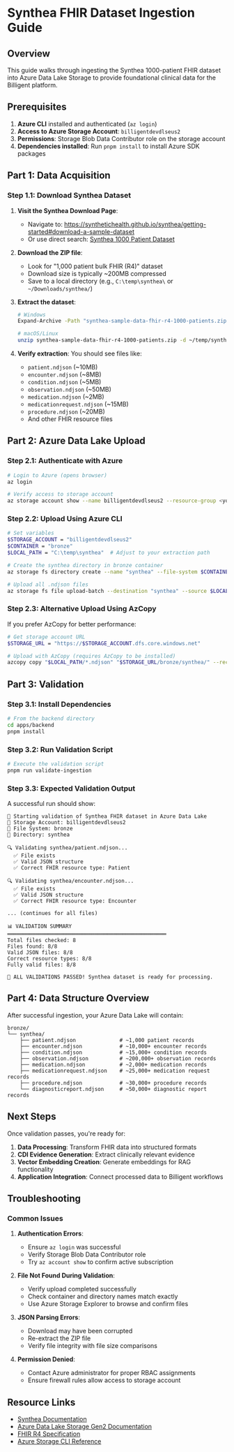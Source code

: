 # Synthea FHIR Dataset Ingestion Guide

## Overview

This guide walks through ingesting the Synthea 1000-patient FHIR dataset into Azure Data Lake Storage to provide foundational clinical data for the Billigent platform.

## Prerequisites

1. **Azure CLI** installed and authenticated (`az login`)
2. **Access to Azure Storage Account**: `billigentdevdlseus2`
3. **Permissions**: Storage Blob Data Contributor role on the storage account
4. **Dependencies installed**: Run `pnpm install` to install Azure SDK packages

## Part 1: Data Acquisition

### Step 1.1: Download Synthea Dataset

1. **Visit the Synthea Download Page**:

   - Navigate to: https://synthetichealth.github.io/synthea/getting-started#download-a-sample-dataset
   - Or use direct search: [Synthea 1000 Patient Dataset](https://www.google.com/search?q=synthea+1000+patient+bulk+fhir+download)

2. **Download the ZIP file**:

   - Look for "1,000 patient bulk FHIR (R4)" dataset
   - Download size is typically ~200MB compressed
   - Save to a local directory (e.g., `C:\temp\synthea\` or `~/Downloads/synthea/`)

3. **Extract the dataset**:

   ```bash
   # Windows
   Expand-Archive -Path "synthea-sample-data-fhir-r4-1000-patients.zip" -DestinationPath "C:\temp\synthea"

   # macOS/Linux
   unzip synthea-sample-data-fhir-r4-1000-patients.zip -d ~/temp/synthea
   ```

4. **Verify extraction**:
   You should see files like:
   - `patient.ndjson` (~10MB)
   - `encounter.ndjson` (~8MB)
   - `condition.ndjson` (~5MB)
   - `observation.ndjson` (~50MB)
   - `medication.ndjson` (~2MB)
   - `medicationrequest.ndjson` (~15MB)
   - `procedure.ndjson` (~20MB)
   - And other FHIR resource files

## Part 2: Azure Data Lake Upload

### Step 2.1: Authenticate with Azure

```bash
# Login to Azure (opens browser)
az login

# Verify access to storage account
az storage account show --name billigentdevdlseus2 --resource-group <your-resource-group>
```

### Step 2.2: Upload Using Azure CLI

```bash
# Set variables
$STORAGE_ACCOUNT = "billigentdevdlseus2"
$CONTAINER = "bronze"
$LOCAL_PATH = "C:\temp\synthea"  # Adjust to your extraction path

# Create the synthea directory in bronze container
az storage fs directory create --name "synthea" --file-system $CONTAINER --account-name $STORAGE_ACCOUNT --auth-mode login

# Upload all .ndjson files
az storage fs file upload-batch --destination "synthea" --source $LOCAL_PATH --file-system $CONTAINER --account-name $STORAGE_ACCOUNT --auth-mode login --pattern "*.ndjson"
```

### Step 2.3: Alternative Upload Using AzCopy

If you prefer AzCopy for better performance:

```bash
# Get storage account URL
$STORAGE_URL = "https://$STORAGE_ACCOUNT.dfs.core.windows.net"

# Upload with AzCopy (requires AzCopy to be installed)
azcopy copy "$LOCAL_PATH/*.ndjson" "$STORAGE_URL/bronze/synthea/" --recursive
```

## Part 3: Validation

### Step 3.1: Install Dependencies

```bash
# From the backend directory
cd apps/backend
pnpm install
```

### Step 3.2: Run Validation Script

```bash
# Execute the validation script
pnpm run validate-ingestion
```

### Step 3.3: Expected Validation Output

A successful run should show:

```
🚀 Starting validation of Synthea FHIR dataset in Azure Data Lake
📍 Storage Account: billigentdevdlseus2
📁 File System: bronze
📂 Directory: synthea

🔍 Validating synthea/patient.ndjson...
  ✅ File exists
  ✅ Valid JSON structure
  ✅ Correct FHIR resource type: Patient

🔍 Validating synthea/encounter.ndjson...
  ✅ File exists
  ✅ Valid JSON structure
  ✅ Correct FHIR resource type: Encounter

... (continues for all files)

📊 VALIDATION SUMMARY
═══════════════════════════════════════════════════
Total files checked: 8
Files found: 8/8
Valid JSON files: 8/8
Correct resource types: 8/8
Fully valid files: 8/8

🎉 ALL VALIDATIONS PASSED! Synthea dataset is ready for processing.
```

## Part 4: Data Structure Overview

After successful ingestion, your Azure Data Lake will contain:

```
bronze/
└── synthea/
    ├── patient.ndjson              # ~1,000 patient records
    ├── encounter.ndjson            # ~10,000+ encounter records
    ├── condition.ndjson            # ~15,000+ condition records
    ├── observation.ndjson          # ~200,000+ observation records
    ├── medication.ndjson           # ~2,000+ medication records
    ├── medicationrequest.ndjson    # ~25,000+ medication request records
    ├── procedure.ndjson            # ~30,000+ procedure records
    └── diagnosticreport.ndjson     # ~50,000+ diagnostic report records
```

## Next Steps

Once validation passes, you're ready for:

1. **Data Processing**: Transform FHIR data into structured formats
2. **CDI Evidence Generation**: Extract clinically relevant evidence
3. **Vector Embedding Creation**: Generate embeddings for RAG functionality
4. **Application Integration**: Connect processed data to Billigent workflows

## Troubleshooting

### Common Issues

1. **Authentication Errors**:

   - Ensure `az login` was successful
   - Verify Storage Blob Data Contributor role
   - Try `az account show` to confirm active subscription

2. **File Not Found During Validation**:

   - Verify upload completed successfully
   - Check container and directory names match exactly
   - Use Azure Storage Explorer to browse and confirm files

3. **JSON Parsing Errors**:

   - Download may have been corrupted
   - Re-extract the ZIP file
   - Verify file integrity with file size comparisons

4. **Permission Denied**:
   - Contact Azure administrator for proper RBAC assignments
   - Ensure firewall rules allow access to storage account

## Resource Links

- [Synthea Documentation](https://synthetichealth.github.io/synthea/)
- [Azure Data Lake Storage Gen2 Documentation](https://docs.microsoft.com/en-us/azure/storage/blobs/data-lake-storage-introduction)
- [FHIR R4 Specification](https://hl7.org/fhir/R4/)
- [Azure Storage CLI Reference](https://docs.microsoft.com/en-us/cli/azure/storage/)
